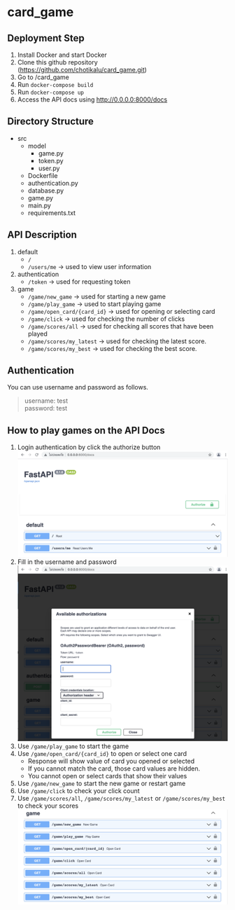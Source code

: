 # card_game

## Deployment Step
1. Install Docker and start Docker
2. Clone this github repository (https://github.com/chotikalu/card_game.git)
3. Go to /card_game
4. Run `docker-compose build`
5. Run `docker-compose up`
6. Access the API docs using http://0.0.0.0:8000/docs

## Directory Structure
* src
  * model
    * game.py
    * token.py
    * user.py
  * Dockerfile
  * authentication.py
  * database.py
  * game.py
  * main.py
  * requirements.txt

## API Description
1. default 
   * `/` 
   * `/users/me` -> used to view user information
2. authentication 
   * `/token` -> used for requesting token
3. game 
   * `/game/new_game` -> used for starting a new game
   * `/game/play_game` -> used to start playing game
   * `/game/open_card/{card_id}` -> used for opening or selecting card
   * `/game/click` -> used for checking the number of clicks
   * `/game/scores/all` -> used for checking all scores that have been played
   * `/game/scores/my_latest` -> used for checking the latest score.
   * `/game/scores/my_best` -> used for checking the best score.

## Authentication
You can use username and password as follows.
> username: test  
password: test

## How to play games on the API Docs
1. Login authentication by click the authorize button  
![Authorize Button](./images/authorize01.png)  
2. Fill in the username and password 
![Authorize Form](./images/authorize02.png)  
3. Use `/game/play_game` to start the game
4. Use `/game/open_card/{card_id}` to open or select one card
   * Response will show value of card you opened or selected
   * If you cannot match the card, those card values are hidden.
   * You cannot open or select cards that show their values
5. Use `/game/new_game` to start the new game or restart game
6. Use `/game/click` to check your click count
7. Use `/game/scores/all`, `/game/scores/my_latest` or `/game/scores/my_best` to check your scores   
![Game](./images/game_api.png)
